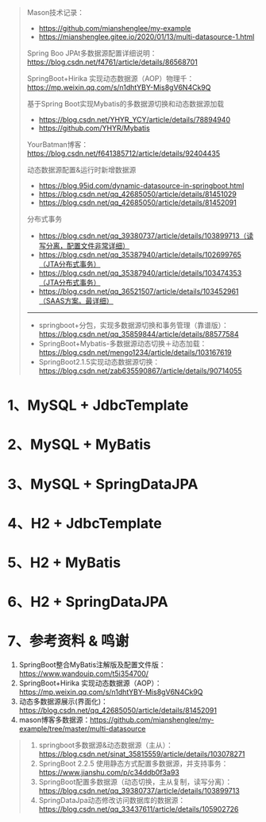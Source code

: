 > Mason技术记录：
>
> - https://github.com/mianshenglee/my-example
> - https://mianshenglee.gitee.io/2020/01/13/multi-datasource-1.html
>
> Spring Boo JPAt多数据源配置详细说明：https://blog.csdn.net/f4761/article/details/86568701
>
> SpringBoot+Hirika 实现动态数据源（AOP）物理千：https://mp.weixin.qq.com/s/n1dhtYBY-Mis8gV6N4Ck9Q
>
> 基于Spring Boot实现Mybatis的多数据源切换和动态数据源加载
>
> - https://blog.csdn.net/YHYR_YCY/article/details/78894940
> - https://github.com/YHYR/Mybatis
>
> YourBatman博客：https://blog.csdn.net/f641385712/article/details/92404435
>
> 动态数据源配置&运行时新增数据源
>
> - https://blog.95id.com/dynamic-datasource-in-springboot.html
> - https://blog.csdn.net/qq_42685050/article/details/81451029
> - https://blog.csdn.net/qq_42685050/article/details/81452091
>
> 分布式事务
>
> - https://blog.csdn.net/qq_39380737/article/details/103899713（读写分离，配置文件非常详细）
> - https://blog.csdn.net/qq_35387940/article/details/102699765（JTA分布式事务）
> - https://blog.csdn.net/qq_35387940/article/details/103474353（JTA分布式事务）
> - https://blog.csdn.net/qq_36521507/article/details/103452961（SAAS方案。最详细）
>
> ***
>
> - springboot+分包，实现多数据源切换和事务管理（靠谱版）：https://blog.csdn.net/qq_35859844/article/details/88577584
> - SpringBoot+Mybatis-多数据源动态切换＋动态加载：https://blog.csdn.net/mengo1234/article/details/103167619
> - SpringBoot2.1.5实现动态数据源切换：https://blog.csdn.net/zab635590867/article/details/90714055

# 1、MySQL + JdbcTemplate



# 2、MySQL + MyBatis



# 3、MySQL + SpringDataJPA





# 4、H2 + JdbcTemplate



# 5、H2 + MyBatis



# 6、H2 + SpringDataJPA



# 7、参考资料 & 鸣谢

1. SpringBoot整合MyBatis注解版及配置文件版：https://www.wandouip.com/t5i354700/
2. SpringBoot+Hirika 实现动态数据源（AOP）：https://mp.weixin.qq.com/s/n1dhtYBY-Mis8gV6N4Ck9Q
3. 动态多数据源展示(界面化)：https://blog.csdn.net/qq_42685050/article/details/81452091
4. mason博客多数据源：https://github.com/mianshenglee/my-example/tree/master/multi-datasource



> 1. springboot多数据源&动态数据源（主从）：https://blog.csdn.net/sinat_35815559/article/details/103078271
> 2. SpringBoot 2.2.5 使用静态方式配置多数据源，并支持事务：https://www.jianshu.com/p/c34ddb0f3a93
> 3. SpringBoot配置多数据源（动态切换，主从复制，读写分离）：https://blog.csdn.net/qq_39380737/article/details/103899713
> 4. SpringDataJpa动态修改访问数据库的数据源：https://blog.csdn.net/qq_33437611/article/details/105902726
